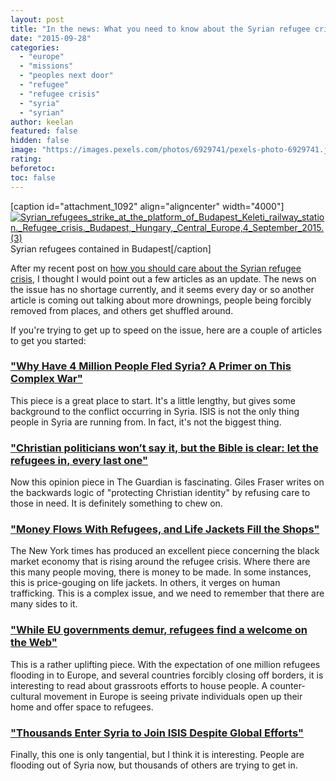 ```yaml
---
layout: post
title: "In the news: What you need to know about the Syrian refugee crisis"
date: "2015-09-28"
categories: 
  - "europe"
  - "missions"
  - "peoples next door"
  - "refugee"
  - "refugee crisis"
  - "syria"
  - "syrian"
author: keelan
featured: false
hidden: false
image: "https://images.pexels.com/photos/6929741/pexels-photo-6929741.jpeg?auto=compress&cs=tinysrgb&w=1260&h=750&dpr=1"
rating:
beforetoc:
toc: false
---
```


\[caption id="attachment\_1092" align="aligncenter" width="4000"\][![Syrian_refugees_strike_at_the_platform_of_Budapest_Keleti_railway_station._Refugee_crisis._Budapest,_Hungary,_Central_Europe,_4_September_2015._(3)](images/469a2-syrian_refugees_strike_at_the_platform_of_budapest_keleti_railway_station._refugee_crisis._budapest_hungary_central_europe_4_september_2015._3.jpg)](https://keelancook.files.wordpress.com/2020/08/469a2-syrian_refugees_strike_at_the_platform_of_budapest_keleti_railway_station._refugee_crisis._budapest_hungary_central_europe_4_september_2015._3.jpg) Syrian refugees contained in Budapest\[/caption\]

After my recent post on [how you should care about the Syrian refugee crisis](http://blog.keelancook.com/2015/09/when_borders_get_crossed.html), I thought I would point out a few articles as an update. The news on the issue has no shortage currently, and it seems every day or so another article is coming out talking about more drownings, people being forcibly removed from places, and others get shuffled around.

If you're trying to get up to speed on the issue, here are a couple of articles to get you started:

### ["Why Have 4 Million People Fled Syria? A Primer on This Complex War"](http://www.care2.com/causes/why-have-4-million-people-fled-syria-a-primer-on-this-complex-war.html)

This piece is a great place to start. It's a little lengthy, but gives some background to the conflict occurring in Syria. ISIS is not the only thing people in Syria are running from. In fact, it's not the biggest thing.

### ["Christian politicians won’t say it, but the Bible is clear: let the refugees in, every last one"](http://www.theguardian.com/commentisfree/belief/2015/sep/04/christian-politicians-wont-say-it-but-the-bible-is-clear-let-the-refugees-in-every-last-one)

Now this opinion piece in The Guardian is fascinating. Giles Fraser writes on the backwards logic of "protecting Christian identity" by refusing care to those in need. It is definitely something to chew on.

### ["Money Flows With Refugees, and Life Jackets Fill the Shops"](http://www.nytimes.com/2015/09/27/world/middleeast/money-flows-with-refugees-and-life-jackets-fill-the-shops.html?_r=0)

The New York times has produced an excellent piece concerning the black market economy that is rising around the refugee crisis. Where there are this many people moving, there is money to be made. In some instances, this is price-gouging on life jackets. In others, it verges on human trafficking. This is a complex issue, and we need to remember that there are many sides to it.

### ["While EU governments demur, refugees find a welcome on the Web"](http://www.reuters.com/article/2015/09/27/us-europe-migrants-lodgings-idUSKCN0RR0AU20150927)

This is a rather uplifting piece. With the expectation of one million refugees flooding in to Europe, and several countries forcibly closing off borders, it is interesting to read about grassroots efforts to house people. A counter-cultural movement in Europe is seeing private individuals open up their home and offer space to refugees.

### ["Thousands Enter Syria to Join ISIS Despite Global Efforts"](http://www.nytimes.com/2015/09/27/world/middleeast/thousands-enter-syria-to-join-isis-despite-global-efforts.html)

Finally, this one is only tangential, but I think it is interesting. People are flooding out of Syria now, but thousands of others are trying to get in.
